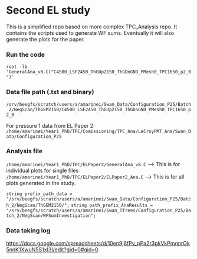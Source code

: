 # Second EL study

This is a simplified repo based on more complex TPC_Analysis repo. It contains the scripts used to generate WF sums. Eventually it will also generate the plots for the paper. 

### Run the code

`root -lb 'GeneralAna_v8.C("C4500_LSF2450_ThGUp2150_ThGDnGND_PMesh0_TPC1650_p2_0")'`

### Data file path (.txt and binary)

`/srv/beegfs/scratch/users/a/amarinei/Swan_Data/Configuration_P25/Batch_2/NegScan/ThGEM2150/C4500_LSF2450_ThGUp2150_ThGDnGND_PMesh0_TPC1650_p2_0`

For pressure 1 data from EL Paper 2: `/home/amarinei/Year1_PhD/TPC/Comissioning/TPC_Ana/LeCroyPMT_Ana/Swan_Data/Configuration_P25`

### Analysis file

`/home/amarinei/Year1_PhD/TPC/ELPaper2/GeneralAna_v8.C` --> This is for individual plots for single files
` /home/amarinei/Year1_PhD/TPC/ELPaper2/ELPaper2_Ana.C` --> This is for all plots generated in the study. 

`string prefix_path_data = "/srv/beegfs/scratch/users/a/amarinei/Swan_Data/Configuration_P25/Batch_2/NegScan/ThGEM2150/";`
`string path_prefix_AnaResults = "/srv/beegfs/scratch/users/a/amarinei/Swan_TTrees/Configuration_P25/Batch_2/NegScan/WFSumInvestigation";`


### Data taking log

https://docs.google.com/spreadsheets/d/10en9j8fPv_pPa2r3pkVkPmqnrOk5nnK1XwuN5S1xI3I/edit?gid=0#gid=0









